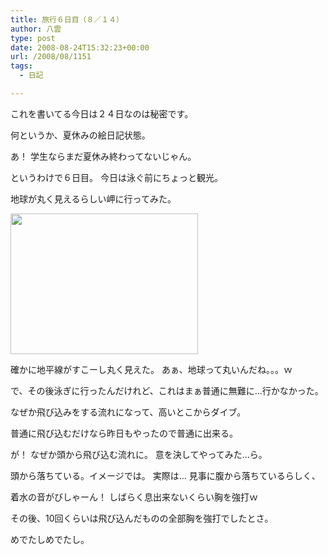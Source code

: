 ```yaml
---
title: 旅行６日目（８／１４）
author: 八雲
type: post
date: 2008-08-24T15:32:23+00:00
url: /2008/08/1151
tags:
  - 日記

---
```

これを書いてる今日は２４日なのは秘密です。
  
何というか、夏休みの絵日記状態。
  
あ！ 学生ならまだ夏休み終わってないじゃん。

というわけで６日目。 今日は泳ぐ前にちょっと観光。
  
地球が丸く見えるらしい岬に行ってみた。
  
[<img src="https://obs.maoh.company/yakumoblog/2018/07/iphone-0321-300x225.jpg" alt="" title="地球はやっぱりまるかった。" width="300" height="225" class="alignnone size-medium wp-image-1153" />][1]
  
確かに地平線がすこーし丸く見えた。 あぁ、地球って丸いんだね。。。ｗ

で、その後泳ぎに行ったんだけれど、これはまぁ普通に無難に…行かなかった。
  
なぜか飛び込みをする流れになって、高いとこからダイブ。
  
普通に飛び込むだけなら昨日もやったので普通に出来る。
  
が！ なぜか頭から飛び込む流れに。 意を決してやってみた…ら。
  
頭から落ちている。イメージでは。 実際は… 見事に腹から落ちているらしく、
  
着水の音がびしゃーん！ しばらく息出来ないくらい胸を強打ｗ
  
その後、10回くらいは飛び込んだものの全部胸を強打でしたとさ。
  
めでたしめでたし。

 [1]: //201002169486.tmp.que.ne.jp/wp-content/uploads/2008/08/iphone-0321.jpg
